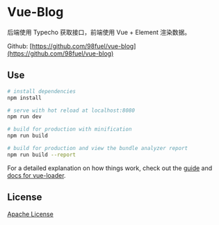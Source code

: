 # Vue-Blog

后端使用 Typecho 获取接口，前端使用 Vue + Element 渲染数据。

Github: [https://github.com/98fuel/vue-blog](https://github.com/98fuel/vue-blog)

## Use

``` bash
# install dependencies
npm install

# serve with hot reload at localhost:8080
npm run dev

# build for production with minification
npm run build

# build for production and view the bundle analyzer report
npm run build --report
```

For a detailed explanation on how things work, check out the [guide](http://vuejs-templates.github.io/webpack/) and [docs for vue-loader](http://vuejs.github.io/vue-loader).

## License

[Apache License](./License)

